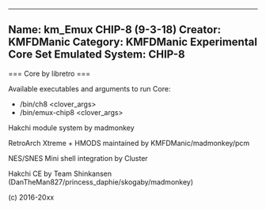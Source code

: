 -----------------------
Name: km_Emux CHIP-8 (9-3-18)
Creator: KMFDManic
Category: KMFDManic Experimental Core Set
Emulated System: CHIP-8
-----------------------
=== Core by libretro ===

Available executables and arguments to run Core:
- /bin/ch8 <rom> <clover_args>
- /bin/emux-chip8 <rom> <clover_args>

Hakchi module system by madmonkey

RetroArch Xtreme + HMODS maintained by KMFDManic/madmonkey/pcm

NES/SNES Mini shell integration by Cluster

Hakchi CE by Team Shinkansen (DanTheMan827/princess_daphie/skogaby/madmonkey)

(c) 2016-20xx
